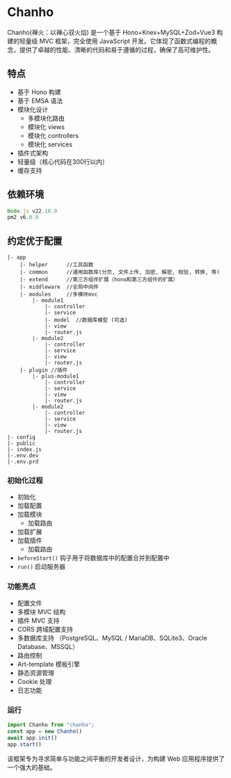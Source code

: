 
# Chanho

Chanho(禅火：以禅心驭火焰) 是一个基于 Hono+Knex+MySQL+Zod+Vue3 构建的轻量级 MVC 框架，完全使用 JavaScript 开发。它体现了函数式编程的概念，提供了卓越的性能、清晰的代码和易于遵循的过程，确保了高可维护性。

## 特点

- 基于 Hono 构建
- 基于 EMSA 语法
- 模块化设计
  - 多模块化路由
  - 模块化 views
  - 模块化 controllers
  - 模块化 services
- 插件式架构
- 轻量级（核心代码在300行以内）
- 缓存支持
  
## 依赖环境

```javascript
Node.js v22.18.0
pm2 v6.0.8
```

## 约定优于配置

```code
|- app
    |- helper      //工具函数
    |- common      //通用函数库(分页, 文件上传, 加密, 解密, 校验, 转换, 等)
    |- extend      //第三方组件扩展（hono和第三方组件的扩展）
    |- middleware  //全局中间件
    |- modules     //多模块mvc
        |- module1 
            |- controller 
            |- service 
            |- model  //数据库模型 (可选)
            |- view 
            |- router.js 
        |- module2 
            |- controller 
            |- service 
            |- view 
            |- router.js
    |- plugin //插件
        |- plus-module1 
            |- controller 
            |- service 
            |- view 
            |- router.js 
        |- module2 
            |- controller 
            |- service 
            |- view 
            |- router.js
|- config 
|- public
|- index.js
|-.env.dev
|-.env.prd

```

### 初始化过程

- 初始化
- 加载配置
- 加载模块
  - 加载路由
- 加载扩展
- 加载插件
  - 加载路由
- `beforeStart()` 钩子用于将数据库中的配置合并到配置中
- `run()` 启动服务器

### 功能亮点

- 配置文件
- 多模块 MVC 结构
- 插件 MVC 支持
- CORS 跨域配置支持
- 多数据库支持 （PostgreSQL、MySQL / MariaDB、SQLite3、Oracle Database、MSSQL）
- 路由控制
- Art-template 模板引擎
- 静态资源管理
- Cookie 处理
- 日志功能

### 运行

```javascript
import Chanho from "chanho";
const app = new Chanho()
await app.init()
app.start()

```

该框架专为寻求简单与功能之间平衡的开发者设计，为构建 Web 应用程序提供了一个强大的基础。
